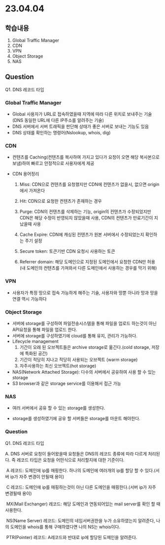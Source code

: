 # 23.04.04

## 학습내용

1. Global Traffic Manager
1. CDN
1. VPN
1. Object Storage
1. NAS



## Question

Q1. DNS 레코드 타입





### Global Traffic Manager

- Global 사용자가 URL로 접속하였을때 지역에 따라 다른 위치로 보내주는 기술(DNS 동일한 URL에 다른 IP주소를 알려주는 기술)
- DNS 서버에서 서버 트래픽을 판단해 상태가 좋은 서버로 보내는 기능도 있음
- DNS 상태를 확인하는 명령어(Nslookup, whois, dig)



### CDN

- 컨텐츠를 Caching(컨텐츠를 복사하여 가지고 있다가 요청이 오면 해당 복사본으로 보냄)하여 빠르고 안정적으로 사용자에게 제공

- CDN 용어정리

  1. Miss: CDN으로 컨텐츠를 요청했지만 CDN에 컨텐츠가 없을시, 없으면 origin에서 가져온다

  2. Hit: CDN으로 요청한 컨텐츠가 존재하는 경우

  3. Purge: CDN의 컨텐츠를 삭제하는 기능, origin의 컨텐츠가 수정되었지만 CDN은 해당 수정이 반영되지 않았을때 사용, CDN의 컨텐츠가 만료기간이 지났을때 사용

  4. Cache Expire: CDN에 캐싱된 컨텐츠가 원본 서버에서 수정되었는지 확인하는 주기 설정

  5. Secure token: 토큰기반 CDN 요청시 사용하는 토큰

  6. Referrer domain: 해당 도메인으로 지정된 도메인에서 요청한 CDN만 허용(내 도메인의 컨텐츠를 가져와서 다른 도메인에서 사용하는 경우를 막기 위해) 

     



### VPN

-  사용자가 특정 망으로 접속 가능하게 해주는 기술, 사용자와 망뿐 아니라 망과 망을 연결 역시 가능하다



### Object Storage

- 서버에 storage를 구성하여 파일전송시스템을 통해 파일을 업로드 하는것이 아닌 API요청을 통해 파일을 업로드 한다.
- 서버에 storage를 구성하였기에 cloud를 통해 유지, 관리가 가능하다.
- Lifecycle management
  1. 기간이 오래 된 오브젝트들은 archive storage로 옮긴다.(cold storage, 저장에 특화된 공간)
  2. 기간이 적당히 지나고 적당히 사용되는 오브젝트 (warm storage)
  3. 자주사용하는 최신 오브젝트(hot storage)
- NAS(Network Attached Storage): 다수의 서버에서 공유하여 사용 할 수 있는 storage
- S3 browser과 같은 storage service를 이용해서 접근 가능

### NAS

- 여러 서버에서 공유 할 수 있는 storage를 생성한다.

- storage를 생성하였기에 공유 할 서버들은 storage를 마운트 해야한다.

  

### Question

Q1. DNS 레코드 타입

A. DNS 서버로 요청이 들어왔을때 요청들은 DNS의 레코드 종류에 따라 다르게 처리된다. 즉 레코드 타입은 요청을 어떤식으로 처리할지에 대한 기준이다.

​	A 레코드: 도메인에 ip를 매핑한다. 하나의 도메인에 여러개의 ip를 할당 할 수 있다.(서버 ip가 자주 변경이 안될때 용이)

​	C 레코드: 도메인에 ip를 매핑하는것이 아닌 다른 도메인을 매핑한다.(서버 ip가 자주 변경될때 용이)

​	MX(Mail Exchanger) 레코드: 해당 도메인과 연동되어있는 mail server를 확인 할 때 사용한다.

​	NS(Name Server) 레코드: 도메인의 네임서버권한을 누가 소유하였는지 알려준다, 나의 도메인을 whois를 통해 구매하였다면 나의 NS는 whois이다.

​	PTR(Pointer) 레코드: A레코드와 반대로 ip에 할당된 도메인을 알려준다.



